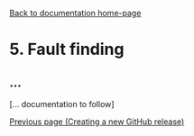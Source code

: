[Back to documentation home-page](https://github.com/HAPiWEC/HAPiGYM_docs/blob/main/README.md)

# 5. Fault finding

## ...

[... documentation to follow]


[Previous page (Creating a new GitHub release)](https://github.com/HAPiWEC/HAPiGYM_docs/blob/main/Pages/Developer-instructions/4-Creating-a-new-GitHub-release.md)

